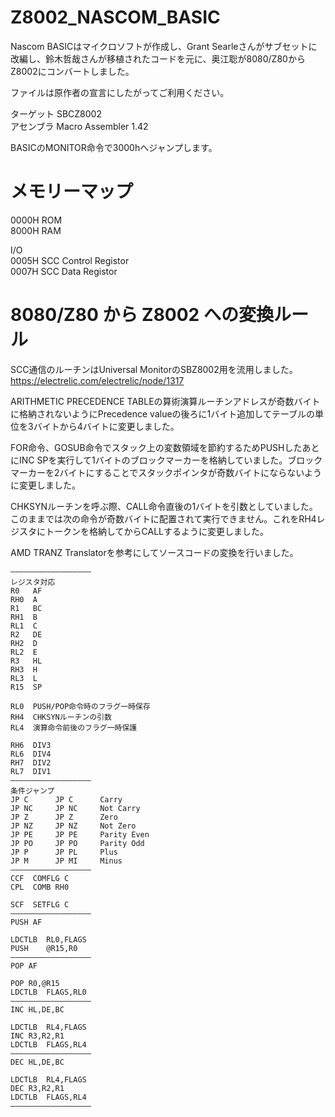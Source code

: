 # Z8002_NASCOM_BASIC

Nascom BASICはマイクロソフトが作成し、Grant Searleさんがサブセットに改編し、鈴木哲哉さんが移植されたコードを元に、奥江聡が8080/Z80からZ8002にコンバートしました。  

ファイルは原作者の宣言にしたがってご利用ください。  

ターゲット SBCZ8002  
アセンブラ Macro Assembler 1.42  

BASICのMONITOR命令で3000hへジャンプします。

# メモリーマップ
0000H ROM  
8000H RAM  

I/O  
0005H SCC Control Registor  
0007H SCC Data Registor  

# 8080/Z80 から Z8002 への変換ルール

SCC通信のルーチンはUniversal MonitorのSBZ8002用を流用しました。  
https://electrelic.com/electrelic/node/1317

ARITHMETIC PRECEDENCE TABLEの算術演算ルーチンアドレスが奇数バイトに格納されないようにPrecedence valueの後ろに1バイト追加してテーブルの単位を3バイトから4バイトに変更しました。  

FOR命令、GOSUB命令でスタック上の変数領域を節約するためPUSHしたあとにINC SPを実行して1バイトのブロックマーカーを格納していました。ブロックマーカーを2バイトにすることでスタックポインタが奇数バイトにならないように変更しました。    

CHKSYNルーチンを呼ぶ際、CALL命令直後の1バイトを引数としていました。このままでは次の命令が奇数バイトに配置されて実行できません。これをRH4レジスタにトークンを格納してからCALLするように変更しました。  

AMD TRANZ Translatorを参考にしてソースコードの変換を行いました。  
```
——————————————————
レジスタ対応
R0   AF
RH0  A
R1   BC
RH1  B
RL1  C
R2   DE
RH2  D
RL2  E
R3   HL
RH3  H
RL3  L
R15  SP

RL0  PUSH/POP命令時のフラグ一時保存
RH4  CHKSYNルーチンの引数
RL4  演算命令前後のフラグ一時保護

RH6  DIV3
RL6  DIV4
RH7  DIV2
RL7  DIV1
——————————————————
条件ジャンプ
JP C	  JP C		Carry
JP NC	  JP NC		Not Carry
JP Z	  JP Z		Zero
JP NZ	  JP NZ		Not Zero
JP PE	  JP PE		Parity Even
JP PO	  JP PO		Parity Odd
JP P	  JP PL		Plus
JP M	  JP MI		Minus
——————————————————
CCF  COMFLG C
CPL  COMB RH0

SCF  SETFLG C
——————————————————
PUSH AF

LDCTLB	RL0,FLAGS
PUSH	@R15,R0	
——————————————————
POP AF

POP	R0,@R15
LDCTLB	FLAGS,RL0
——————————————————
INC HL,DE,BC

LDCTLB	RL4,FLAGS
INC R3,R2,R1
LDCTLB	FLAGS,RL4
——————————————————
DEC HL,DE,BC

LDCTLB	RL4,FLAGS
DEC R3,R2,R1
LDCTLB	FLAGS,RL4
——————————————————


```

